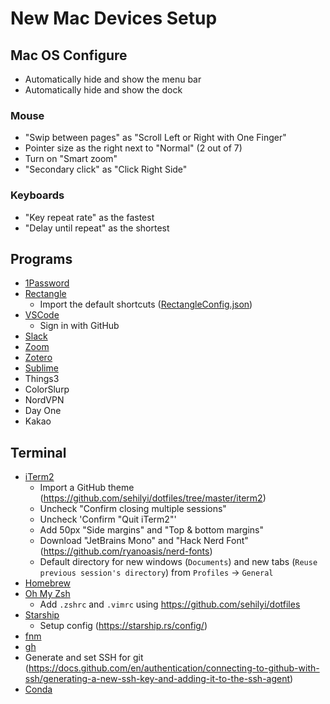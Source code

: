 # New Mac Devices Setup

## Mac OS Configure

- Automatically hide and show the menu bar
- Automatically hide and show the dock

### Mouse

- "Swip between pages" as "Scroll Left or Right with One Finger"
- Pointer size as the right next to "Normal" (2 out of 7)
- Turn on "Smart zoom"
- "Secondary click" as "Click Right Side"

### Keyboards

- "Key repeat rate" as the fastest
- "Delay until repeat" as the shortest

## Programs

- [1Password](https://1password.com/)
- [Rectangle](https://rectangleapp.com/)
  - Import the default shortcuts ([RectangleConfig.json](./RectangleConfig.json))
- [VSCode](https://code.visualstudio.com/)
  - Sign in with GitHub
- [Slack](https://slack.com/downloads/mac)
- [Zoom](https://zoom.us/download)
- [Zotero](https://www.zotero.org/download/)
- [Sublime](https://www.sublimetext.com/download_thanks?target=mac)
- Things3
- ColorSlurp
- NordVPN
- Day One
- Kakao

## Terminal

- [iTerm2](https://iterm2.com/downloads.html)
  - Import a GitHub theme (https://github.com/sehilyi/dotfiles/tree/master/iterm2)
  - Uncheck "Confirm closing multiple sessions"
  - Uncheck 'Confirm "Quit iTerm2"'
  - Add 50px "Side margins" and "Top & bottom margins"
  - Download "JetBrains Mono" and "Hack Nerd Font" (https://github.com/ryanoasis/nerd-fonts)
  - Default directory for new windows (`Documents`) and new tabs (`Reuse previous session's directory`) from `Profiles` -> `General`
- [Homebrew](https://brew.sh/)
- [Oh My Zsh](https://ohmyz.sh/#install)
  - Add `.zshrc` and `.vimrc` using https://github.com/sehilyi/dotfiles
- [Starship](https://starship.rs/guide/#%F0%9F%9A%80-installation)
  - Setup config (https://starship.rs/config/)
- [fnm](https://github.com/Schniz/fnm)
- [gh](https://cli.github.com/)
- Generate and set SSH for git (https://docs.github.com/en/authentication/connecting-to-github-with-ssh/generating-a-new-ssh-key-and-adding-it-to-the-ssh-agent)
- [Conda](https://www.anaconda.com/download/)

